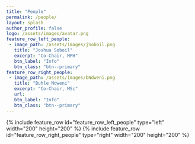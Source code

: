 ```yaml
---
title: "People"
permalink: /people/
layout: splash
author_profile: false
logo: /assets/images/avatar.png
feature_row_left_people:
 - image_path: /assets/images/jSoboil.png
   title: "Joshua Soboil"
   excerpt: "Co-Chair, MPH"
   btn_label: "Info"
   btn_class: "btn--primary"
feature_row_right_people:
 - image_path: /assets/images/bNdweni.png
   title: "Buhle Ndweni"
   excerpt: "Co-Chair, MSc"
   url:
   btn_label: "Info"
   btn_class: "btn--primary"
---
```

{% include feature_row id="feature_row_left_people" type="left" width="200" height="200" %}
{% include feature_row id="feature_row_right_people" type="right" width="200" height="200" %}